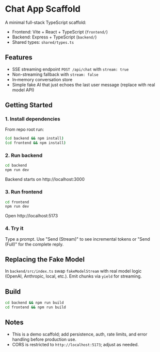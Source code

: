 # Chat App Scaffold

A minimal full-stack TypeScript scaffold:

- Frontend: Vite + React + TypeScript (`frontend/`)
- Backend: Express + TypeScript (`backend/`)
- Shared types: `shared/types.ts`

## Features
- SSE streaming endpoint `POST /api/chat` with `stream: true`
- Non-streaming fallback with `stream: false`
- In‑memory conversation store
- Simple fake AI that just echoes the last user message (replace with real model API)

## Getting Started

### 1. Install dependencies
From repo root run:

```bash
(cd backend && npm install)
(cd frontend && npm install)
```

### 2. Run backend
```bash
cd backend
npm run dev
```
Backend starts on http://localhost:3000

### 3. Run frontend
```bash
cd frontend
npm run dev
```
Open http://localhost:5173

### 4. Try it
Type a prompt. Use "Send (Stream)" to see incremental tokens or "Send (Full)" for the complete reply.

## Replacing the Fake Model
In `backend/src/index.ts` swap `fakeModelStream` with real model logic (OpenAI, Anthropic, local, etc.). Emit chunks via `yield` for streaming.

## Build
```bash
cd backend && npm run build
cd frontend && npm run build
```

## Notes
- This is a demo scaffold; add persistence, auth, rate limits, and error handling before production use.
- CORS is restricted to `http://localhost:5173`; adjust as needed.
